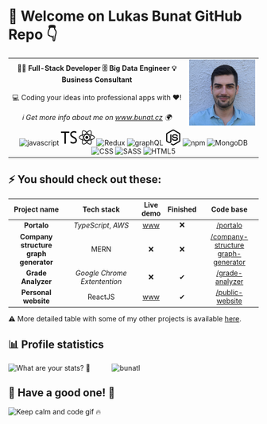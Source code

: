 # 👋  Welcome on Lukas Bunat GitHub Repo 👇
<!-- ------------------------------------------------------------------------------------------ -->
<table>
 <tr>
    <td align="middle"><b>👨‍💻 Full-Stack Developer 🗄️ Big Data Engineer 💡 Business Consultant</b></td>
    <td rowspan="3" align="middle">
    <img src="./profilePicture.jpg" alt="avatar" width="200"/>
</td>
 </tr>
 <tr>
    <td align="middle">💻 Coding your ideas into professional apps with ❤️!</td>
 </tr>
 <tr>
    <td align="middle"><i>ℹ Get more info about me on <a href="https://bunat.cz">www.bunat.cz</a> 🌍</i></td>
 </tr>
 <tr>
  <td colspan="2" align="middle">
   <img src="https://cdn2.iconfinder.com/data/icons/designer-skills/128/code-programming-javascript-software-develop-command-language-256.png" alt="javascript" width="32" height="32"></img>
   <img src="https://raw.githubusercontent.com/Workshape/tech-icons/72fd0e4dc0320a84dc489d9dd8f63338926098e0/icons/typescript.svg" alt="typescript" width="32" height="32"></img>
   <img src="https://raw.githubusercontent.com/Workshape/tech-icons/72fd0e4dc0320a84dc489d9dd8f63338926098e0/icons/react.svg" alt="ReactJS" width="32" height="32"></img>
   <img src="https://cdn4.iconfinder.com/data/icons/logos-brands-5/24/redux-256.png" alt="Redux" width="32" height="32"></img>
   <img src="https://cdn4.iconfinder.com/data/icons/logos-brands-5/24/graphql-256.png" alt="graphQL" width="32" height="32"></img>
   <img src="https://raw.githubusercontent.com/Workshape/tech-icons/72fd0e4dc0320a84dc489d9dd8f63338926098e0/icons/nodejs.svg" alt="nodeJS" width="32" height="32"></img>
   <img src="https://cdn4.iconfinder.com/data/icons/logos-brands-5/24/npm-256.png" alt="npm" width="32" height="32"></img>
   <img src="https://cdn4.iconfinder.com/data/icons/logos-3/512/mongodb-2-256.png" alt="MongoDB" width="96" height="32"></img>
   <img src="https://cdn1.iconfinder.com/data/icons/logotypes/32/badge-css-3-256.png" alt="CSS" width="32" height="32"></img>
   <img src="https://cdn4.iconfinder.com/data/icons/logos-and-brands/512/288_Sass_logo-256.png" alt="SASS" width="32" height="32"></img>
   <img src="https://cdn3.iconfinder.com/data/icons/picons-social/57/50-html5-256.png" alt="HTML5" width="32" height="32"></img>
  </td>
 </tr>
</table>

## ⚡ You should check out these:

| Project name | Tech stack | Live<br>demo | Finished | Code base |
|:-:|:-:|:-:|:-:|:-:|
| **Portalo** |*TypeScript*, *AWS* | [www][portalo_www] | ❌ | [/portalo][portalo_git]
| **Company structure<br>graph generator** | MERN | ❌ | ❌ | [/company-structure<br>graph-generator][pp2b] |
| **Grade Analyzer** | *Google Chrome Extentention* | ❌ | ✔ | [/grade-analyzer][vse_git] |
| **Personal website** | ReactJS | [www][pp3a] | ✔ | [/public-website][pp3b] |

⚠ More detailed table with some of my other projects is available <a href="https://github.com/bunatl/bunatl/blob/master/react101.md" target="_blank">here</a>.

[portalo_www]: https://portalo.bunat.cz/
[portalo_git]: https://github.com/bunatl/portalo/

[vse_www]: https://github.com/bunatl/gradeGrapher
[vse_git]: https://github.com/bunatl/gradeGrapher

[pp2b]: https://github.com/bunatl/CompanyOwenershipGrapher

[pp3a]: https://react.bunat.cz/
[pp3b]: https://github.com/bunatl/public-website

<!--
## 🕓 At the moment
|🔧 **Working on**|🌱 **Learning**|📝 **To do list**|
|:----------------:|:-------------:|:----------------:|
| Refactoring projects | React Native | Contribute more on <br> Github and StackOweflow |
| Personal website content | Electron | Build own projects and content |
-->

## 📊 Profile statistics
<p>
<img src="https://github-readme-stats.vercel.app/api?username=bunatl&hide=prs&hide_rank=true&count_private=true&show_icons=true&theme=dark" alt="What are your stats? 👀"></img>
&nbsp; 
&nbsp; 
&nbsp; 
&nbsp; 
&nbsp; 
<img src="https://github-readme-stats.vercel.app/api/top-langs/?username=bunatl&layout=compact&theme=dark&langs_count=4" alt="bunatl" />
</p>


## 🤗 Have a good one! 🤙
![Keep calm and code gif 🔥](https://media.giphy.com/media/13HgwGsXF0aiGY/giphy.gif "Keep calm and code 🔥")

<!-- ✔️,🔘 -->
